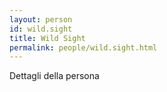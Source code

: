 ```yaml
---
layout: person
id: wild.sight
title: Wild Sight
permalink: people/wild.sight.html
---
```


Dettagli della persona